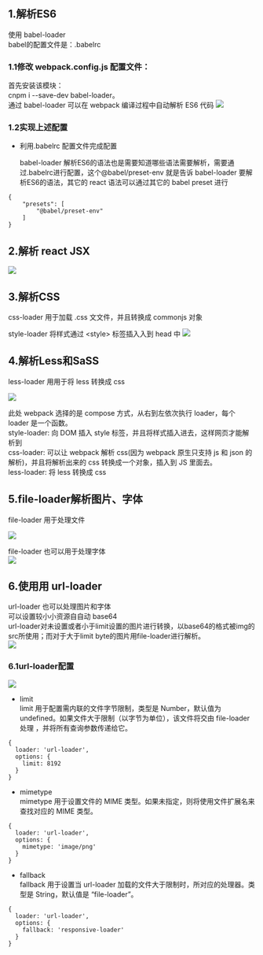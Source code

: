 ## 1.解析ES6
使用 babel-loader  
babel的配置文件是：.babelrc
### 1.1修改 webpack.config.js 配置文件：
首先安装该模块：  
 cnpm i --save-dev babel-loader。  
 通过 babel-loader 可以在 webpack 编译过程中自动解析 ES6 代码
![](img/ES6.png)
### 1.2实现上述配置
-  利用.babelrc 配置文件完成配置  

    babel-loader 解析ES6的语法也是需要知道哪些语法需要解析，需要通过.babelrc进行配置，这个@babel/preset-env 就是告诉 babel-loader 要解析ES6的语法，其它的 react 语法可以通过其它的 babel preset 进行
```
{
    "presets": [
        "@babel/preset-env"
    ]
}
```
## 2.解析 react JSX
![](img/React-JSX.png)
## 3.解析CSS
css-loader 用于加载 .css ⽂文件，并且转换成 commonjs 对象   

style-loader 将样式通过 \<style> 标签插⼊入到 head 中
![](img/CSS.png)
## 4.解析Less和SaSS
less-loader ⽤用于将 less 转换成 css   

![](img/less.png)    

此处 webpack 选择的是 compose 方式，从右到左依次执行 loader，每个 loader 是一个函数。  
style-loader: 向 DOM 插入 style 标签，并且将样式插入进去，这样网页才能解析到  
css-loader: 可以让 webpack 解析 css(因为 webpack 原生只支持 js 和 json 的解析)，并且将解析出来的 css 转换成一个对象，插入到 JS 里面去。  
less-loader: 将 less 转换成 css
## 5.file-loader解析图片、字体
file-loader ⽤于处理文件
  
![](img/file-loader.png)  
  
file-loader 也可以用于处理字体  
![](img/处理字体.png)
## 6.使⽤用 url-loader  
url-loader 也可以处理图片和字体  
可以设置较⼩小资源⾃自动 base64   
url-loader对未设置或者小于limit设置的图片进行转换，以base64的格式被img的src所使用；而对于大于limit byte的图片用file-loader进行解析。  
![](img/url-loader.png)  
### 6.1url-loader配置
![](img/url-loader配置.png)  
- limit  
    limit 用于配置需内联的文件字节限制，类型是 Number，默认值为 undefined。如果文件大于限制（以字节为单位），该文件将交由 file-loader 处理 ，并将所有查询参数传递给它。
```
{
  loader: 'url-loader',
  options: {
    limit: 8192
  }
}
```
- mimetype  
mimetype 用于设置文件的 MIME 类型。如果未指定，则将使用文件扩展名来查找对应的 MIME 类型。
```
{
  loader: 'url-loader',
  options: {
    mimetype: 'image/png'
  }
}
```
- fallback  
fallback 用于设置当 url-loader 加载的文件大于限制时，所对应的处理器。类型是 String，默认值是 “file-loader”。
```
{
  loader: 'url-loader',
  options: {
    fallback: 'responsive-loader'
  }
}
```